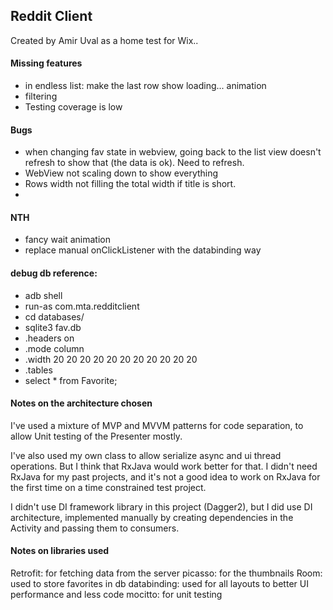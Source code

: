 Reddit Client
-

Created by Amir Uval as a home test for Wix..


#### Missing features

- in endless list: make the last row show loading... animation
- filtering
- Testing coverage is low

#### Bugs

- when changing fav state in webview, going back to the list view doesn't refresh to show that (the data is ok). Need to refresh.
- WebView not scaling down to show everything
- Rows width not filling the total width if title is short.
- 

#### NTH

- fancy wait animation
- replace manual onClickListener with the databinding way

#### debug db reference:

- adb shell
- run-as com.mta.redditclient
- cd databases/
- sqlite3 fav.db
- .headers on
- .mode column
- .width 20 20 20 20 20 20 20 20 20 20 20 
- .tables 
- select * from Favorite;



#### Notes on the architecture chosen

I've used a mixture of MVP and MVVM patterns for code separation, to allow Unit testing of the Presenter mostly.

I've also used my own class to allow serialize async and ui thread operations.
But I think that RxJava would work better for that. 
I didn't need RxJava for my past projects, and it's not a good idea to work on RxJava for the first time on a time constrained test project.

I didn't use DI framework library in this project (Dagger2), 
but I did use DI architecture, implemented manually by creating dependencies in the Activity and passing them to consumers.


#### Notes on libraries used

Retrofit: for fetching data from the server
picasso: for the thumbnails
Room: used to store favorites in db
databinding: used for all layouts to better UI performance and less code
mocitto: for unit testing

